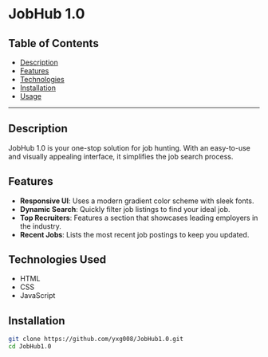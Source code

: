 # JobHub 1.0

## Table of Contents
- [Description](#description)
- [Features](#features)
- [Technologies](#technologies-used)
- [Installation](#installation)
- [Usage](#usage)

---

## Description
JobHub 1.0 is your one-stop solution for job hunting. With an easy-to-use and visually appealing interface, it simplifies the job search process.

## Features
- **Responsive UI**: Uses a modern gradient color scheme with sleek fonts.
- **Dynamic Search**: Quickly filter job listings to find your ideal job.
- **Top Recruiters**: Features a section that showcases leading employers in the industry.
- **Recent Jobs**: Lists the most recent job postings to keep you updated.

## Technologies Used
- HTML
- CSS
- JavaScript

## Installation
```bash
git clone https://github.com/yxg008/JobHub1.0.git
cd JobHub1.0
